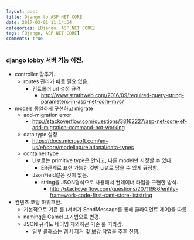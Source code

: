 ```yaml
---
layout: post
title: Django to ASP.NET CORE
date: 2017-03-01 11:14:54
categories: [Django, ASP.NET CORE]
tags: [Django, ASP.NET CORE]
comments: true
---
```

### django lobby 서버 기능 이전.
* controller 맞추기.
    * routes 관리가 따로 필요 없음.
        * 컨트롤러 url 설정 규격
            * <http://www.strathweb.com/2016/09/required-query-string-parameters-in-asp-net-core-mvc/>
* models 동일하게 구현하고 migrate
    * add-migration error
        * <http://stackoverflow.com/questions/38162227/asp-net-core-ef-add-migration-command-not-working>
    * data type 설정
        * <https://docs.microsoft.com/en-us/ef/core/modeling/relational/data-types>
    * container type
        * List로는 primitive type은 안되고, 다른 model만 지정할 수 있다.
            * ER관계로 표현 가능한 것만 List로 담을 수 있게 규정함.
        * JsonField같은 것이 없음.
            * string을 JSON형식으로 사용해서 컨테이너 타입을 구현한 방식.
                * <http://stackoverflow.com/questions/20711986/entity-framework-code-first-cant-store-liststring>
* 컨텐츠 코딩 하위호환.
    * 기본적으로 기존 룰 (서버가 SendMessage를 통해 클라이언트 제어)을 따름.
    * naming을 Camel 표기법으로 변경.
    * JSON 규격도 네이밍 제외하곤 기존 룰 따라감.
        * 일부 클래스는 멤버 제거 및 보강 작업을 추후 진행.